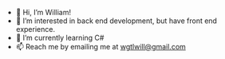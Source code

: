 - 👋 Hi, I’m William!
- 👀 I’m interested in back end development, but have front end experience.
- 🌱 I’m currently learning C#
- 📫 Reach me by emailing me at wgtlwill@gmail.com

<!---
willmathlock/willmathlock is a ✨ special ✨ repository because its `README.md` (this file) appears on your GitHub profile.
You can click the Preview link to take a look at your changes.
--->
